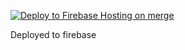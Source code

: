 [![Deploy to Firebase Hosting on merge](https://github.com/esogelola/Portfolio/actions/workflows/firebase-hosting-merge.yml/badge.svg)](https://github.com/esogelola/Portfolio/actions/workflows/firebase-hosting-merge.yml)

Deployed to firebase


